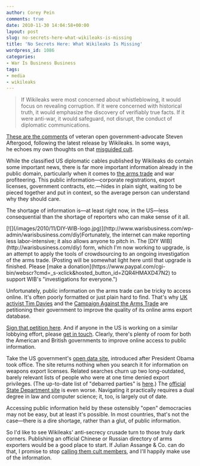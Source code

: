 ```yaml
---
author: Corey Pein
comments: true
date: 2010-11-30 14:04:58+00:00
layout: post
slug: no-secrets-here-what-wikileaks-is-missing
title: 'No Secrets Here: What Wikileaks Is Missing' 
wordpress_id: 1086
categories:
- War Is Business Business
tags:
- media
- wikileaks
---
```


> If Wikileaks were most concerned about whistleblowing, it would focus on revealing corruption.  If it were concerned with historical truth, it would emphasize the discovery of verifiably true facts.  If it were anti-war, it would safeguard, not disrupt, the conduct of diplomatic communications.


[These are the comments](http://www.fas.org/blog/secrecy/2010/11/race_to_fix.html) of veteran open government-advocate Steven Aftergood, following the latest release by Wikileaks. In some ways, he echoes my own thoughts on that [misguided cult](http://www.warisbusiness.com/2010/11/the-real-problem-with-wikileaks-it-creates-cult-members/).

While the classified US diplomatic cables published by Wikileaks do contain some important news, there is far more important information already in the public domain, particularly when it comes to [the arms trade](http://www.warisbusiness.com/2010/11/what-do-the-wikileaks-cables-say-about-arms-sales/) and war profiteering. This public information—corporate registrations, export licenses, government contracts, etc.—hides in plain sight, waiting to be pieced together and put in context, so the average person can understand why they should care.

The shortage of information is—at least right now, in the US—less consequential than the shortage of reporters who can make sense of it all.

<!-- more -->[![](/images/2010/11/DIY-WIB-logo.jpg)](http://www.warisbusiness.com/wp-admin/warisbusiness.com/diy)Fortunately, the internet can make reporting less labor-intensive; it also allows anyone to pitch in. The [DIY WIB](http://warisbusiness.com/diy) form, which I'm now working to upgrade, is an attempt to apply the tools of crowdsourcing to an ongoing investigation of the arms trade. (Posting will be somewhat light here until that upgrade is finished. Please [make a donation](https://www.paypal.com/cgi-bin/webscr?cmd=_s-xclick&hosted_button_id=ZQR4HMAXD47N2) to support WIB's "investigations for everyone.")

Unfortunately, public information on the arms trade can be tricky to access online. It's often poorly formatted or just plain hard to find. That's why [UK activist Tim Davies](http://www.timdavies.org.uk/2010/11/25/open-arms-unlocking-raw-data/) and the [Campaign Against the Arms Trade](http://www.caat.org.uk/) are petitioning their government to improve the quality of its online arms export database.

[Sign that petition here](http://www.opsi.gov.uk/unlocking-service/2010/11/24/StrategicExportControls). And if anyone in the US is working on a similar lobbying effort, please [get in touch](email:editor@warisbusiness.com). Clearly, there's plenty of room for both the American and British governments to improve online access to public information.

Take the US government's [open data site](data.gov), introduced after President Obama took office. The site returns nothing when you search it for information on weapons export licenses. Related searches churn up two long-outdated, barely relevant lists of people who were at one time denied export privileges. (The up-to-date list of "debarred parties" is [here](http://pmddtc.state.gov/compliance/debar.html).) The [official State Department site](http://pmddtc.state.gov/index.html) is even worse. Navigating it practically requires a dual degree in law and computer science; it, too, is largely out of date.

Accessing public information held by these ostensibly "open" democracies may not be easy, but at least it's possible. In most countries, that's not the case—there is a dire shortage, rather than a glut, of public information.

So I'd like to see Wikileaks' anti-secrecy crusade turn to those truly dark corners. Publishing an official Chinese or Russian directory of arms exporters would be a good place to start. If Julian Assange & Co. can do that, I promise to stop [calling them cult members](http://www.warisbusiness.com/2010/11/the-real-problem-with-wikileaks-it-creates-cult-members/), and I'll happily make use of the information.
